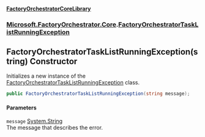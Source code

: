 #### [FactoryOrchestratorCoreLibrary](./FactoryOrchestratorCoreLibrary.md 'FactoryOrchestratorCoreLibrary')
### [Microsoft.FactoryOrchestrator.Core](./Microsoft-FactoryOrchestrator-Core.md 'Microsoft.FactoryOrchestrator.Core').[FactoryOrchestratorTaskListRunningException](./Microsoft-FactoryOrchestrator-Core-FactoryOrchestratorTaskListRunningException.md 'Microsoft.FactoryOrchestrator.Core.FactoryOrchestratorTaskListRunningException')
## FactoryOrchestratorTaskListRunningException(string) Constructor
Initializes a new instance of the [FactoryOrchestratorTaskListRunningException](./Microsoft-FactoryOrchestrator-Core-FactoryOrchestratorTaskListRunningException.md 'Microsoft.FactoryOrchestrator.Core.FactoryOrchestratorTaskListRunningException') class.  
```csharp
public FactoryOrchestratorTaskListRunningException(string message);
```
#### Parameters
<a name='Microsoft-FactoryOrchestrator-Core-FactoryOrchestratorTaskListRunningException-FactoryOrchestratorTaskListRunningException(string)-message'></a>
`message` [System.String](https://docs.microsoft.com/en-us/dotnet/api/System.String 'System.String')  
The message that describes the error.  
  
